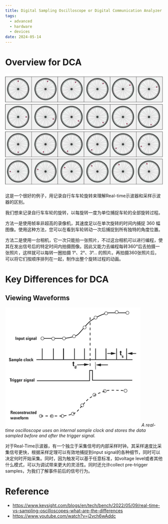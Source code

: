```yaml
---
title: Digital Sampling Oscilloscope or Digital Communication Analyzer
tags:
  - advanced
  - hardware
  - devices
date: 2024-05-14
---
```

# Overview for DCA


![](signal/hardware/attachments/Pasted%20image%2020240514162309.png)

这是一个很好的例子，用记录自行车车轮旋转来理解Real-time示波器和采样示波器的区别。

我们想来记录自行车车轮的旋转，以每旋转一度为单位捕捉车轮的全部旋转过程。

方法一是使用帧率非超高的录像机，其速度足以在单次旋转的时间内捕捉 360 幅图像。使用这种方法，您可以在看到车轮转动一次后捕捉到所有独特的角度位置。

方法二是使用一台相机，它一次只能拍一张照片，不过这台相机可以进行编程，使其在发出信号后的特定时间内拍摄图像。因此又能力去编程每转360°后去拍摄一张照片，这样就可以每转一圈拍摄 1°、2°、3°... 的照片。再拍摄360张照片后，可以将它们按顺序排列在一起，制作出整个旋转过程的动画。


# Key Differences for DCA

## Viewing Waveforms

![](signal/hardware/attachments/Pasted%20image%2020240514164651.png)
*A real-time oscilloscope uses an internal sample clock and stores the data sampled before and after the trigger signal.*

对于Real-Time示波器，有一个独立于采集信号的内部采样时钟。其采样速度比采集信号更快，根据采样定理可以有效地捕捉到input signal的各种细节，同时可以决定何时开始采集。同时，因为触发可以基于任意标准，如voltage level或者其他什么模式，可以为调试带来更大的灵活性。同时还允许collect pre-trigger samples，为我们了解事件前后的信号行为。



# Reference

* https://www.keysight.com/blogs/en/tech/bench/2022/05/09/real-time-vs-sampling-oscilloscopes-what-are-the-differences
* https://www.youtube.com/watch?v=j2vch6wAddc